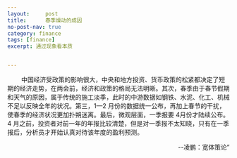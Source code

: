 ```yaml
---
layout:     post
title:      春季燥动的成因
no-post-nav: true
category: finance
tags: [finance]
excerpt: 通过现象看本质


---
```


&nbsp;&nbsp;&nbsp;&nbsp;&nbsp;&nbsp;&nbsp;&nbsp;中国经济受政策的影响很大，中央和地方投资、货币政策的松紧都决定了短期的经济走势，在两会前，经济和政策的格局无法明晰。其次，春季由于春节假期和天气的原因，属于传统的施工淡季，此时的中游数据如钢铁、水泥、化工、机械不足以反映全年的状况。第三，1—2 月份的数据统一公布，再加上春节的干扰，使春季的经济状况更加扑朔迷离。最后，微观层面，一季报要 4月份才陆续公布。4 月之前，投资者对前一年的年报比较清楚，但是对一季报不太知晓，只有在一季报后，分析员才开始认真对待该年度的盈利预测。

<div style="text-align: right">--凌鹏：宽体策论”</div>
